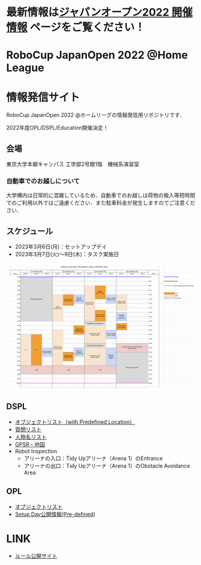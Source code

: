 <h1>最新情報は<a href="https://sites.google.com/site/robocuphomejapan/%E3%82%B8%E3%83%A3%E3%83%91%E3%83%B3%E3%82%AA%E3%83%BC%E3%83%97%E3%83%B32022%E9%96%8B%E5%82%AC%E6%83%85%E5%A0%B1">ジャパンオープン2022 開催情報</a> ページをご覧ください！</1>



# RoboCup JapanOpen 2022 @Home League

# 情報発信サイト

RoboCup JapanOpen 2022 @ホームリーグの情報発信用リポジトリです．

2022年度OPL/DSPL/Education開催決定！

## 会場
東京大学本郷キャンパス 工学部2号館1階　機械系演習室

### 自動車でのお越しについて
大学構内は日常的に混雑しているため、自動車でのお越しは荷物の搬入等短時間でのご利用以外ではご遠慮ください．また駐車料金が発生しますのでご注意ください．

## スケジュール
- 2023年3月6日(月)：セットアップデイ
- 2023年3月7日(火)～9日(木)：タスク実施日

<img src="img/timetable.png">


## DSPL
- [オブジェクトリスト（with Predefined Location）](data/dspl_objects_with_predefined-loc.pdf)
- [質問リスト](data/questions.md)
- [人物名リスト](data/name_list.md)
- [GPSR・地図](data/gpsr_map.pdf)
- Robot Inspection
    - アリーナの入口：Tidy Upアリーナ（Arena 1）のEntrance
    - アリーナの出口：Tidy Upアリーナ（Arena 1）のObstacle Avoidance Area

## OPL
- [オブジェクトリスト](https://github.com/RoboCupAtHomeJP/AtHome2021/blob/master/Data/opl_known_object_list.pdf)
- [Setup Day公開情報(Pre-defined)](data/OPL公開資料(Setup%20Day).pdf)

# LINK
- [ルール公開サイト](https://github.com/RoboCupAtHomeJP/Rule2022)
